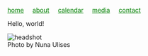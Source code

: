 <style> a {
    color: green;
}
</style>
[home](/)&nbsp;&nbsp;&nbsp;&nbsp; [about](/about.html)&nbsp;&nbsp;&nbsp;&nbsp; [calendar](/calendar.html)&nbsp;&nbsp;&nbsp;&nbsp; [media](/media.html)&nbsp;&nbsp;&nbsp;&nbsp; [contact](/contact.html)


 Hello, world!

![headshot](https://raharules.github.io/Raha.jpeg)<br>
Photo by Nuna Ulises


